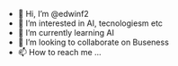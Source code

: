 - 👋 Hi, I’m @edwinf2
- 👀 I’m interested in AI, tecnologiesm etc
- 🌱 I’m currently learning AI
- 💞️ I’m looking to collaborate on Buseness
- 📫 How to reach me ...

<!---
edwinf2/edwinf2 is a ✨ special ✨ repository because its `README.md` (this file) appears on your GitHub profile.
You can click the Preview link to take a look at your changes.
--->
